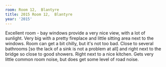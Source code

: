 ```yaml
---
room: Room 12,  Blantyre
title: 2015 Room 12,  Blantyre
year: '2015'
---
```


Excellent room - bay windows provide a very nice view, with a lot of sunlight. Very big with a pretty fireplace and little sitting area next to the windows. Room can get a bit chilly, but it's not too bad. Close to several bathrooms [so the lack of a sink is not a problem at all] and right next to the bridge so close to good showers. Right next to a nice kitchen. Gets very little common room noise, but does get some level of road noise.